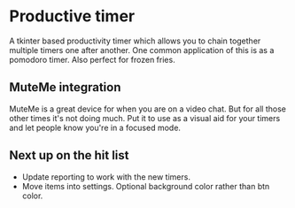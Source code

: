 # Productive timer
A tkinter based productivity timer which allows you to chain together multiple timers one after another. One common application of this is as a pomodoro timer. Also perfect for frozen fries. 

## MuteMe integration
MuteMe is a great device for when you are on a video chat. But for all those other times it's not doing much. Put it to use as a visual aid for your timers and let people know you're in a focused mode. 

## Next up on the hit list
- Update reporting to work with the new timers. 
- Move items into settings. Optional background color rather than btn color. 
